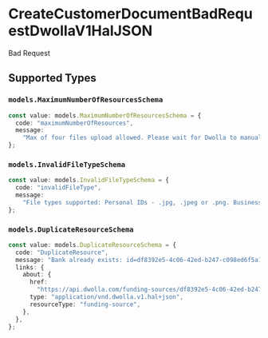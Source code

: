 # CreateCustomerDocumentBadRequestDwollaV1HalJSON

Bad Request


## Supported Types

### `models.MaximumNumberOfResourcesSchema`

```typescript
const value: models.MaximumNumberOfResourcesSchema = {
  code: "maximumNumberOfResources",
  message:
    "Max of four files upload allowed. Please wait for Dwolla to manually check the documents.",
};
```

### `models.InvalidFileTypeSchema`

```typescript
const value: models.InvalidFileTypeSchema = {
  code: "invalidFileType",
  message:
    "File types supported: Personal IDs - .jpg, .jpeg or .png. Business Documents - .jpg, .jpeg, .png, or .pdf.",
};
```

### `models.DuplicateResourceSchema`

```typescript
const value: models.DuplicateResourceSchema = {
  code: "DuplicateResource",
  message: "Bank already exists: id=df8392e5-4c06-42ed-b247-c098ed6f5a11",
  links: {
    about: {
      href:
        "https://api.dwolla.com/funding-sources/df8392e5-4c06-42ed-b247-c098ed6f5a11",
      type: "application/vnd.dwolla.v1.hal+json",
      resourceType: "funding-source",
    },
  },
};
```


